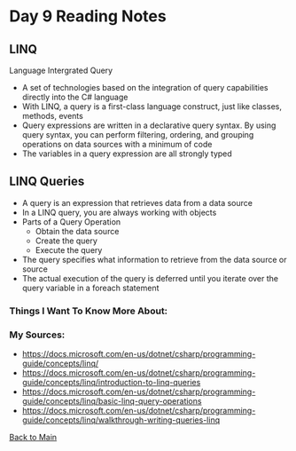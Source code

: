 # Day 9 Reading Notes
## LINQ
Language Intergrated Query
- A set of technologies based on the integration of query capabilities directly into the C# language
- With LINQ, a query is a first-class language construct, just like classes, methods, events
- Query expressions are written in a declarative query syntax. By using query syntax, you can perform filtering, ordering, and grouping operations on data sources with a minimum of code
- The variables in a query expression are all strongly typed

## LINQ Queries
- A query is an expression that retrieves data from a data source
- In a LINQ query, you are always working with objects
- Parts of a Query Operation
  - Obtain the data source
  - Create the query
  - Execute the query
- The query specifies what information to retrieve from the data source or source
- The actual execution of the query is deferred until you iterate over the query variable in a foreach statement

### Things I Want To Know More About:


### My Sources:
- https://docs.microsoft.com/en-us/dotnet/csharp/programming-guide/concepts/linq/
- https://docs.microsoft.com/en-us/dotnet/csharp/programming-guide/concepts/linq/introduction-to-linq-queries
- https://docs.microsoft.com/en-us/dotnet/csharp/programming-guide/concepts/linq/basic-linq-query-operations
- https://docs.microsoft.com/en-us/dotnet/csharp/programming-guide/concepts/linq/walkthrough-writing-queries-linq

[Back to Main](README.md)
